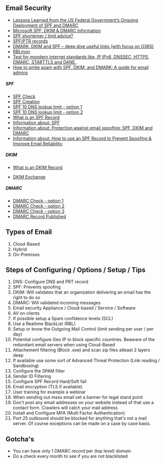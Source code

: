 ## Email Security
* [Lessons Learned from the US Federal Government’s Ongoing Deployment of SPF and DMARC](https://seanthegeek.net/310/spf-dmarc-federal-government-checkdmarc/)
* [Microsoft SPF, DKIM & DMARC Information](https://blogs.technet.microsoft.com/fasttracktips/2016/07/16/spf-dkim-dmarc-and-exchange-online/)
* [SPF shorterner / limit advice?](https://www.reddit.com/r/sysadmin/comments/96ybi0/spf_shorterner_limit_advice/)
* [SPF/PTR records](https://www.reddit.com/r/sysadmin/comments/9dhw98/spfptr_records/)
* [DMARK, DKIM and SPF – deep dive useful links (with focus on O365)](https://paweljarosz.wordpress.com/2018/09/02/dmark-dkim-and-spf-deep-dive-useful-links-with-focus-on-o365/)
* [RBLmon](https://www.rblmon.com/)
* [Test for mondern internet standards like, IP IPv6, DNSSEC, HTTPS, DMARC, STARTTLS and DANE.](https://nl.internet.nl/)
* [How to smite spam with SPF, DKIM, and DMARK: A guide for email admins](http://techgenix.com/spf-dkim-and-dmarc/)

##### SPF
* [SPF Check](https://www.fraudmarc.com/spf-record-check/)
* [SPF Creation](https://www.spfwizard.net/)
* [SPF 10 DNS lookup limit - option 1](https://serverfault.com/questions/584708/is-the-10-dns-lookup-limit-in-the-spf-spec-typically-enforced)
* [SPF 10 DNS lookup limit - option 2](https://www.reddit.com/r/sysadmin/comments/8ghwjo/spf_10_dns_lookup_limit/)
* [What is an SPF Record](https://www.digitalocean.com/community/tutorials/how-to-use-an-spf-record-to-prevent-spoofing-improve-e-mail-reliability)
* [Information about: SPF](http://www.openspf.org/)
* [Information about: Protection against email spoofing: SPF, DKIM and DMARC](https://techblog.exonet.nl/2017-02-03-spf-dkim-dmarc)
* [Information about: How to use an SPF Record to Prevent Spoofing & Improve Email Reliability](https://www.digitalocean.com/community/tutorials/how-to-use-an-spf-record-to-prevent-spoofing-improve-e-mail-reliability)

##### DKIM
* [What is an DKIM Record](https://support.dnsimple.com/articles/dkim-record/)
- [DKIM Exchange](https://github.com/Pro/dkim-exchange)

##### DMARC
* [DMARC Check - option 1](https://www.fraudmarc.com/dmarc-check/)
* [DMARC Check - option 2](https://dmarcian.com/dmarc-tools/)
* [DMARC Check - option 3](https://dmarc.org/resources/products-and-services/)
* [DMARC Record Published](https://mxtoolbox.com/problem/dmarc/dmarc-record-published)

## Types of Email
1. Cloud-Based
1. Hybrid
1. On-Premises

## Steps of Configuring / Options / Setup / Tips
1. DNS: Configure DNS and PRT record
1. SPF: Prevents spoofing
1. DKIM: Will validates that an organization delivering an email has the right to do so
1. DMARC: Will validated incoming messages
1. Email security Appliance / Cloud-based / Service / Software
1. AV on clients
1. If possible setup a Spam confidence levels (SCL)
1. Use a Realtime BlackList (RBL)
1. Setup or know the Outgoing Mail Control (limit sending per user / per day)
1. Potential configure Geo IP to block specific countries. Beaware of the redundant email servers when using Cloud-Based
1. Attachement filtering (Block .exe) and scan zip files atleast 2 layers deep
1. If available use some sort of Advanced Threat Protection (Link reading / Sandboxing) 
1. Configure the SPAM filter
1. Sender ID Filtering
1. Configure SPF Record Hard/Soft fail
1. Email encryption (TLS if available)
1. User training for example a webinar
1. When sending out mass email set a banner for legal stand point
1. Don't post any email addresses on your website instead of that use a contact form. Crawlers will catch your mail address
1. Install and Configure MFA (Multi Factor Authentication)
1. Port 25 outbound should be blocked for anything that's not a mail server. Of course exceptions can be made on a case by case basis.

## Gotcha's
* You can have only 1 DMARC record per (top level) domain
* Do a check every month to see if you are not blacklisted
